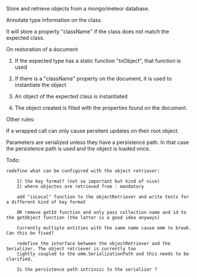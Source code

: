 Store and retrieve objects from a mongo/meteor database.

Annotate type information on the class.

 It will store a property "className" if the class does not match the expected class.


On restoration of a document

1) If the expected type has a static function "toObject", that function is used

2) If there is a "className" property on the document, it is used to instantiate the object

3) An object of the expected class is instantiated

4) The object created is filled with the properties found on the document.

Other rules:

If a wrapped call can only cause persitent updates on their root object.

Parameters are serialized unless they have a persistence path. In that case the persistence path is used and the object is loaded once.

Todo:

	redefine what can be configured with the object retriever:

		1) the key format? (not so important but kind of nice)
		2) where objectes are retrieved from : mandatory

		add "isLocal" function to the objectRetriever and write tests for a different kind of key format

		OR remove getId function and only pass collection name and id to the getObject function (the latter is a good idea anyways)

		Currently multiple entities with the same name cause omm to break. Can this be fixed?

		redefine the interface between the objectRetriever and the Serializer. The object retriever is currently too
		tightly coupled to the omm.SerializationPath and this needs to be clarified.

		Is the persistence path intrinsic to the serializer ?